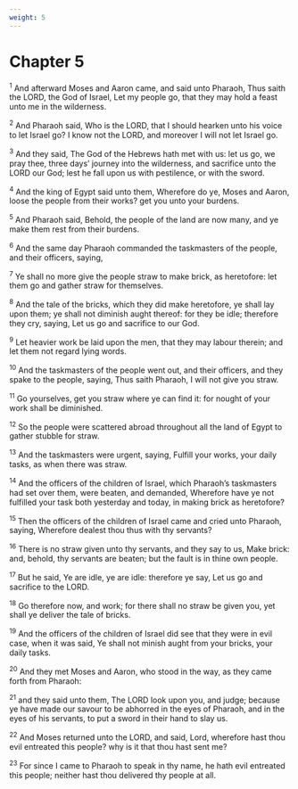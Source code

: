 ```yaml
---
weight: 5
---
```


# Chapter 5

<sup>1</sup> And afterward Moses and Aaron came, and said unto Pharaoh, Thus saith the LORD, the God of Israel, Let my people go, that they may hold a feast unto me in the wilderness. 

<sup>2</sup> And Pharaoh said, Who is the LORD, that I should hearken unto his voice to let Israel go? I know not the LORD, and moreover I will not let Israel go. 

<sup>3</sup> And they said, The God of the Hebrews hath met with us: let us go, we pray thee, three days’ journey into the wilderness, and sacrifice unto the LORD our God; lest he fall upon us with pestilence, or with the sword. 

<sup>4</sup> And the king of Egypt said unto them, Wherefore do ye, Moses and Aaron, loose the people from their works? get you unto your burdens. 

<sup>5</sup> And Pharaoh said, Behold, the people of the land are now many, and ye make them rest from their burdens. 

<sup>6</sup> And the same day Pharaoh commanded the taskmasters of the people, and their officers, saying, 

<sup>7</sup> Ye shall no more give the people straw to make brick, as heretofore: let them go and gather straw for themselves. 

<sup>8</sup> And the tale of the bricks, which they did make heretofore, ye shall lay upon them; ye shall not diminish aught thereof: for they be idle; therefore they cry, saying, Let us go and sacrifice to our God. 

<sup>9</sup> Let heavier work be laid upon the men, that they may labour therein; and let them not regard lying words. 

<sup>10</sup> And the taskmasters of the people went out, and their officers, and they spake to the people, saying, Thus saith Pharaoh, I will not give you straw. 

<sup>11</sup> Go yourselves, get you straw where ye can find it: for nought of your work shall be diminished. 

<sup>12</sup> So the people were scattered abroad throughout all the land of Egypt to gather stubble for straw. 

<sup>13</sup> And the taskmasters were urgent, saying, Fulfill your works, your daily tasks, as when there was straw. 

<sup>14</sup> And the officers of the children of Israel, which Pharaoh’s taskmasters had set over them, were beaten, and demanded, Wherefore have ye not fulfilled your task both yesterday and today, in making brick as heretofore? 

<sup>15</sup> Then the officers of the children of Israel came and cried unto Pharaoh, saying, Wherefore dealest thou thus with thy servants? 

<sup>16</sup> There is no straw given unto thy servants, and they say to us, Make brick: and, behold, thy servants are beaten; but the fault is in thine own people. 

<sup>17</sup> But he said, Ye are idle, ye are idle: therefore ye say, Let us go and sacrifice to the LORD. 

<sup>18</sup> Go therefore now, and work; for there shall no straw be given you, yet shall ye deliver the tale of bricks. 

<sup>19</sup> And the officers of the children of Israel did see that they were in evil case, when it was said, Ye shall not minish aught from your bricks, your daily tasks. 

<sup>20</sup> And they met Moses and Aaron, who stood in the way, as they came forth from Pharaoh: 

<sup>21</sup> and they said unto them, The LORD look upon you, and judge; because ye have made our savour to be abhorred in the eyes of Pharaoh, and in the eyes of his servants, to put a sword in their hand to slay us. 

<sup>22</sup> And Moses returned unto the LORD, and said, Lord, wherefore hast thou evil entreated this people? why is it that thou hast sent me? 

<sup>23</sup> For since I came to Pharaoh to speak in thy name, he hath evil entreated this people; neither hast thou delivered thy people at all. 


